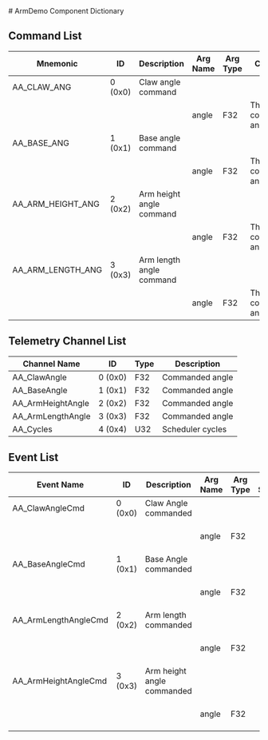 <title>ArmDemo Component Dictionary</title>
# ArmDemo Component Dictionary


## Command List

|Mnemonic|ID|Description|Arg Name|Arg Type|Comment
|---|---|---|---|---|---|
|AA_CLAW_ANG|0 (0x0)|Claw angle command| | |
| | | |angle|F32|The commanded angle|
|AA_BASE_ANG|1 (0x1)|Base angle command| | |
| | | |angle|F32|The commanded angle|
|AA_ARM_HEIGHT_ANG|2 (0x2)|Arm height angle command| | |
| | | |angle|F32|The commanded angle|
|AA_ARM_LENGTH_ANG|3 (0x3)|Arm length angle command| | |
| | | |angle|F32|The commanded angle|

## Telemetry Channel List

|Channel Name|ID|Type|Description|
|---|---|---|---|
|AA_ClawAngle|0 (0x0)|F32|Commanded angle|
|AA_BaseAngle|1 (0x1)|F32|Commanded angle|
|AA_ArmHeightAngle|2 (0x2)|F32|Commanded angle|
|AA_ArmLengthAngle|3 (0x3)|F32|Commanded angle|
|AA_Cycles|4 (0x4)|U32|Scheduler cycles|

## Event List

|Event Name|ID|Description|Arg Name|Arg Type|Arg Size|Description
|---|---|---|---|---|---|---|
|AA_ClawAngleCmd|0 (0x0)|Claw Angle commanded| | | | |
| | | |angle|F32||The commanded angle|
|AA_BaseAngleCmd|1 (0x1)|Base Angle commanded| | | | |
| | | |angle|F32||The commanded angle|
|AA_ArmLengthAngleCmd|2 (0x2)|Arm length commanded| | | | |
| | | |angle|F32||The commanded angle|
|AA_ArmHeightAngleCmd|3 (0x3)|Arm height angle commanded| | | | |
| | | |angle|F32||The commanded angle|
